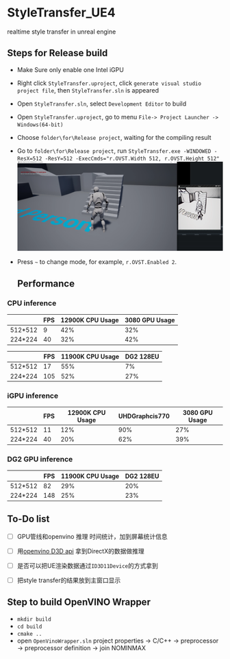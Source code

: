 # StyleTransfer_UE4
realtime style transfer in unreal engine

## Steps for Release build 

* Make Sure only enable one Intel iGPU 

* Right click `StyleTransfer.uproject`, click `generate visual studio project file`, then `StyleTransfer.sln` is appeared

* Open `StyleTransfer.sln`, select `Development Editor` to build

* Open `StyleTransfer.uproject`, go to menu `File-> Project Launcher -> Windows(64-bit)`

* Choose `folder\for\Release project`, waiting for the compiling result

* Go to `folder\for\Release project`, run `StyleTransfer.exe -WINDOWED -ResX=512 -ResY=512 -ExecCmds="r.OVST.Width 512, r.OVST.Height 512"`
  ![Result](doc/Result_manga.png)

* Press `~` to change mode, for example, `r.OVST.Enabled 2`.  

  ## Performance

### CPU inference

|         | FPS  | 12900K CPU Usage | 3080 GPU Usage |
| ------- | ---- | ---------------- | -------------- |
| 512*512 | 9   | 42%              | 32%            |
| 224*224 | 40   | 32%              | 42%            |

|         | FPS  | 11900K CPU Usage | DG2 128EU      |
| ------- | ---- | ---------------- | -------------- |
| 512*512 | 17   | 55%              | 7%             |
| 224*224 | 105  | 52%              | 27%            |

### iGPU inference

|         | FPS  | 12900K CPU Usage | UHDGraphcis770 |3080 GPU Usage |
| ------- | ---- | ---------------- | -------------- |-------------- |
| 512*512 | 11   | 12%              | 90%            |27%            |
| 224*224 | 40   | 20%              | 62%            |39%            |


### DG2 GPU inference

|         | FPS  | 11900K CPU Usage  |DG2 128EU      |
| ------- | ---- | ----------------  |-------------- |
| 512*512 | 82   | 29%               |20%            |
| 224*224 | 148  | 25%               |23%            |

## To-Do list
  - [ ] GPU管线和openvino 推理 时间统计，加到屏幕统计信息 
  - [ ] 用[openvino D3D api](https://docs.openvino.ai/2021.4/classInferenceEngine_1_1gpu_1_1D3DBufferBlob.html) 拿到DirectX的数据做推理
  - [ ] 是否可以把UE渲染数据通过`ID3D11Device`的方式拿到
  - [ ] 把style transfer的结果放到主窗口显示 
  

## Step to build OpenVINO Wrapper
* `mkdir build`
*  `cd build`
* `cmake ..`
* open `OpenVinoWrapper.sln` project properties -> C/C++ -> preprocessor -> preprocessor definition -> join NOMINMAX
